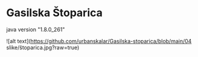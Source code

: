 # Gasilska Štoparica



java version "1.8.0_261"


![alt text](https://github.com/urbanskalar/Gasilska-stoparica/blob/main/04 slike/štoparica.jpg?raw=true)
